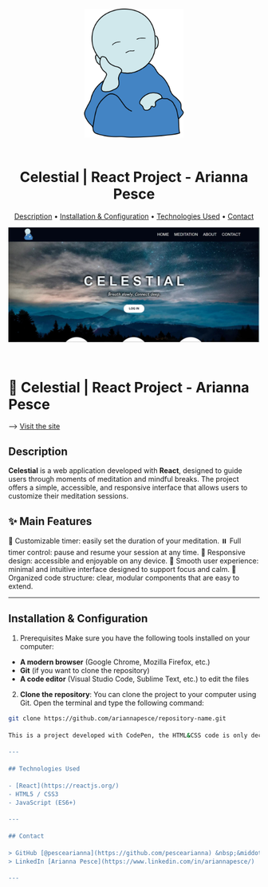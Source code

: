 <div align='center'>
    <img src="./src/assets/img/logo-celestial.svg" alt="Logo Celestial" style='margin: 20px auto; width:200px'>
        <h1>Celestial | React Project - Arianna Pesce</h1>   
</div>

<div align='center'>
<p>
  <a href="#description">Description</a> •
  <a href="#installation-&-Configuration">Installation & Configuration</a> •
    <a href="#technologies-Used">Technologies Used</a> •
  <a href="#contact">Contact</a>
</p>
</div>

![screenshot](./src/assets/img/screen-celestial.JPG)

<br>

# 🌌 Celestial | React Project - Arianna Pesce

--> [Visit the site](https://celestial-b4bee.web.app)

## Description  

**Celestial** is a web application developed with **React**, designed to guide users through moments of meditation and mindful breaks. The project offers a simple, accessible, and responsive interface that allows users to customize their meditation sessions.

## ✨ Main Features
🧘 Customizable timer: easily set the duration of your meditation.
⏸️ Full timer control: pause and resume your session at any time.
📱 Responsive design: accessible and enjoyable on any device.
🧭 Smooth user experience: minimal and intuitive interface designed to support focus and calm.
🧩 Organized code structure: clear, modular components that are easy to extend.

---  

## Installation & Configuration

1. Prerequisites
  Make sure you have the following tools installed on your computer:

  - **A modern browser** (Google Chrome, Mozilla Firefox, etc.)
  - **Git** (if you want to clone the repository)
  - **A code editor** (Visual Studio Code, Sublime Text, etc.) to edit the files

2. **Clone the repository**:
  You can clone the project to your computer using Git. Open the terminal and type the following command:

  ```bash
  git clone https://github.com/ariannapesce/repository-name.git

This is a project developed with CodePen, the HTML&CSS code is only decorative, you MUST eliminate if you don't have intention to use it, on the other hand you MUST connect the file each others.

---  

## Technologies Used  
 
- [React](https://reactjs.org/)
- HTML5 / CSS3
- JavaScript (ES6+)

---  

## Contact

> GitHub [@pescearianna](https://github.com/pescearianna) &nbsp;&middot;&nbsp;
> LinkedIn [Arianna Pesce](https://www.linkedin.com/in/ariannapesce/)

---
